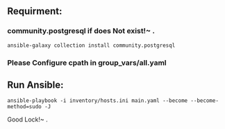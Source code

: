 ## Requirment:
### community.postgresql if does Not exist!~ .
```
ansible-galaxy collection install community.postgresql
``` 
### Please Configure cpath in group_vars/all.yaml 

## Run Ansible:
```
ansible-playbook -i inventory/hosts.ini main.yaml --become --become-method=sudo -J
```

Good Lock!~ .